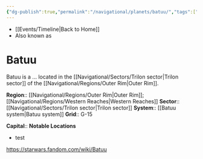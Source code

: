 ```yaml
---
{"dg-publish":true,"permalink":"/navigational/planets/batuu/","tags":["map","planet","outerrim","trilon","retraining","unfinished"],"noteIcon":"saber1"}
---
```


- [[Events/Timeline\|Back to Home]]
- Also known as 
# Batuu
Batuu is a ... located in the [[Navigational/Sectors/Trilon sector\|Trilon sector]] of the [[Navigational/Regions/Outer Rim\|Outer Rim]]. 

**Region**::  [[Navigational/Regions/Outer Rim\|Outer Rim]]; [[Navigational/Regions/Western Reaches\|Western Reaches]]
**Sector**::  [[Navigational/Sectors/Trilon sector\|Trilon sector]]
**System**::  [[Batuu system\|Batuu system]]
**Grid**::  G-15

**Capital**::
**Notable Locations**
- test

https://starwars.fandom.com/wiki/Batuu